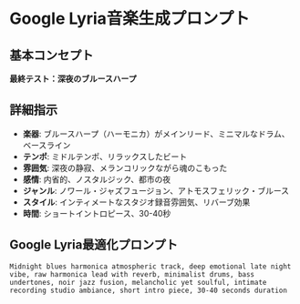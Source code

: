 # Google Lyria音楽生成プロンプト

## 基本コンセプト
**最終テスト：深夜のブルースハープ**

## 詳細指示
- **楽器**: ブルースハープ（ハーモニカ）がメインリード、ミニマルなドラム、ベースライン
- **テンポ**: ミドルテンポ、リラックスしたビート
- **雰囲気**: 深夜の静寂、メランコリックながら魂のこもった
- **感情**: 内省的、ノスタルジック、都市の夜
- **ジャンル**: ノワール・ジャズフュージョン、アトモスフェリック・ブルース
- **スタイル**: インティメートなスタジオ録音雰囲気、リバーブ効果
- **時間**: ショートイントロピース、30-40秒

## Google Lyria最適化プロンプト
```
Midnight blues harmonica atmospheric track, deep emotional late night vibe, raw harmonica lead with reverb, minimalist drums, bass undertones, noir jazz fusion, melancholic yet soulful, intimate recording studio ambiance, short intro piece, 30-40 seconds duration
```
